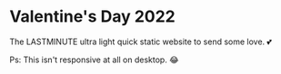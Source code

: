 # Valentine's Day 2022

The LASTMINUTE ultra light quick static website to send some love. 💕

Ps: This isn't responsive at all on desktop. 😂
